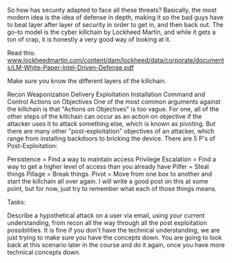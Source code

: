 So how has security adapted to face all these threats? Basically, the most modern idea is the idea of defense in depth, making it so the bad guys have to beat layer after layer of security in order to get in, and then back out. The go-to model is the cyber killchain by Lockheed Martin, and while it gets a ton of crap, it is honestly a very good way of looking at it.

Read this: www.lockheedmartin.com/content/dam/lockheed/data/corporate/documents/LM-White-Paper-Intel-Driven-Defense.pdf

Make sure you know the different layers of the killchain. 

Recon
Weaponization
Delivery
Exploitation
Installation
Command and Control
Actions on Objectives
One of the most common arguments against the killchain is that "Actions on Objectives" is too vague. For one, all of the other steps of the killchain can occur as an action on objective if the attacker uses it to attack something else, which is known as pivoting. But there are many other "post-exploitation" objectives of an attacker, which range from installing backdoors to bricking the device. 
There are 5 P's of Post-Exploitation:

Persistence = Find a way to maintain access 
Privilege Escalation = Find a way to get a higher level of access than you already have
Pilfer = Steal things
Pillage = Break things. 
Pivot = Move from one box to another and start the killchain all over again.
I will write a good post on this at some point, but for now, just try to remember what each of those things means. 



Tasks: 

Describe a hypothetical attack on a user via email, using your current understanding, from recon all the way through all the post exploitation possibilities. It is fine if you don't have the technical understanding, we are just trying to make sure you have the concepts down. You are going to look back at this scenario later in the course and do it again, once you have more technical concepts down. 